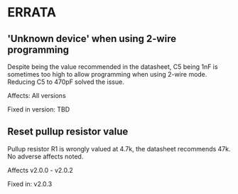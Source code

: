 # ERRATA
## 'Unknown device' when using 2-wire programming
Despite being the value recommended in the datasheet, C5 being 1nF is sometimes too high to allow programming when using 2-wire mode. Reducing C5 to 470pF solved the issue.

Affects: All versions

Fixed in version: TBD

## Reset pullup resistor value
Pullup resistor R1 is wrongly valued at 4.7k, the datasheet recommends 47k. No adverse affects noted. 

Affects v2.0.0 - v2.0.2

Fixed in: v2.0.3



